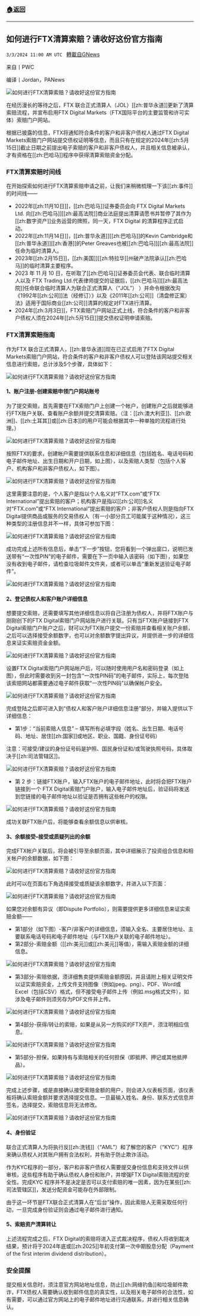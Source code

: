 ###  [:house:返回](README.md)
---


## 如何进行FTX清算索赔？请收好这份官方指南
`3/3/2024 11:00 AM UTC ` [轉載自GNews](https://gnews.org/articles/2360819)

来自丨PWC

编译丨Jordan，PANews

![如何进行FTX清算索赔？请收好这份官方指南](https://cdn-img.panewslab.com//panews/2022/3/3/images/e9b971b4a81cd62ac8fe930dba0a9b25.png "如何进行FTX清算索赔？请收好这份官方指南")

在经历漫长的等待之后，FTX 联合正式清算人（JOL）[[zh:普华永道]]更新了清算索赔流程，并宣布启用FTX Digital Markets（FTX国际平台的主要监管和许可实体）索赔门户网站。

根据已披露的信息，FTX将通知符合条件的客户和非客户债权人通过FTX Digital Markets索赔门户网站提交债权证明等信息，而且只有在规定的2024年[[zh:5月15日]]截止日期之前提出电子索赔的客户和非客户债权人，并且相关信息被承认，才有资格在[[zh:巴哈马]]程序中获得清算索赔资金分配。

### **FTX清算索赔时间线**

在开始探索如何进行FTX清算索赔申请之前，让我们来稍微梳理一下该[[zh:事件]]的时间线——
* 2022年[[zh:11月10日]]，[[zh:巴哈马]]证券委员会向 FTX Digital Markets Ltd. 向[[zh:巴哈马]][[zh:最高法院]]商业法庭提出清算请愿书并暂停了其作为[[zh:数字资产]]业务运营的牌照，同一天，FTX Digital 的清算程序正式启动。
* 2022年[[zh:11月14日]]，[[zh:普华永道]][[zh:巴哈马]]的Kevin Cambridge和[[zh:普华永道]][[zh:香港]]的Peter Greaves也被[[zh:巴哈马]][[zh:最高法院]]任命为临时清算人。
* 2023年[[zh:2月15日]]，[[zh:美国]][[zh:特拉华]]州破产法院承认[[zh:巴哈马]]的临时清算主要程序。
* 2023 年 11 月 10 日，在听取了[[zh:巴哈马]]证券委员会代表、联合临时清算人以及 FTX Trading Ltd.代表律师提交的证据后，[[zh:巴哈马]][[zh:最高法院]]任命联合临时清算人为联合正式清算人（“JOL”） ）并命令根据改沟《1992年[[zh:公司]]法（经修订）》以及《2011年[[zh:公司]]（清盘修正案）法》适用于国际商业[[zh:公司]]清算的规定对FTX进行清算。
* 2024年[[zh:3月3日]]，FTX索赔门户网站正式上线，符合条件的客户和非客户债权人须在2024年[[zh:5月15日]]提交债权证明申请索赔。

### **FTX清算索赔指南**

作为FTX 联合正式清算人，[[zh:普华永道]]现在已正式启用了FTX Digital Markets索赔门户网站，符合条件的客户和非客户债权人可以登陆该网站提交相关信息进行索赔，总计涉及5个步骤，具体如下：

![如何进行FTX清算索赔？请收好这份官方指南](https://cdn-img.panewslab.com//panews/2022/3/3/images/1195f162b46c0eb2c21d65a2db41e38c.png "如何进行FTX清算索赔？请收好这份官方指南")

#### 1、账户注册-创建索赔申领门户网站账号

为了提交索赔，首先需要在FTX索赔门户上创建一个帐户，创建账户之后就能够进行FTX账户关联、查看账户余额并提交清算索赔。（注：[[zh:澳大利亚]]、[[zh:欧洲]]、[[zh:土耳其]]或[[zh:日本]]的用户可能会根据其中一种单独的流程进行处理。）

![如何进行FTX清算索赔？请收好这份官方指南](https://cdn-img.panewslab.com//panews/2022/3/3/images/992d45777202c39885c02882a7f88df0.png "如何进行FTX清算索赔？请收好这份官方指南")

按照FTX的要求，创建帐户需要提供联系信息和详细信息（包括姓名、电话号码和电子邮件地址、出生日期和开户日期，如上图），以及索赔人类型（包括个人客户、机构客户和非客户债权人，如下图）。

![如何进行FTX清算索赔？请收好这份官方指南](https://cdn-img.panewslab.com//panews/2022/3/3/images/e4f89d103f0befce07bbb39dc531f281.png "如何进行FTX清算索赔？请收好这份官方指南")

这里需要注意的是，个人客户是指以个人名义对“FTX.com”或“FTX International”提出索赔的客户；机构客户是指以[[zh:公司]]名义对“FTX.com”或“FTX International”提出索赔的客户；非客户债权人则是指向FTX Digital提供商品或服务的交易债权人（有一小部分员工可能属于这种情况），这三种类型的注册信息并不一样，具体可参加下图：

![如何进行FTX清算索赔？请收好这份官方指南](https://cdn-img.panewslab.com//panews/2022/3/3/images/02cd569db46d38c57f7c37c17f7af3b9.png "如何进行FTX清算索赔？请收好这份官方指南")

成功完成上述所有信息后，单击“下一步”按钮，您将看到一个弹出窗口，说明已发送带有“一次性PIN”的电子邮件，需要在下一页中输入该密码（如下图），如果您没有收到电子邮件，请检查垃圾邮件文件夹，或者可以单击“重新发送验证电子邮件”。

![如何进行FTX清算索赔？请收好这份官方指南](https://cdn-img.panewslab.com//panews/2022/3/3/images/88e48687bfd87ff1a791a54ad8a21dd2.png "如何进行FTX清算索赔？请收好这份官方指南")

#### 2、登记债权人和客户账户详细信息

想要提交索赔，还需要填写其他详细信息以将自己注册为债权人，并将FTX账户与刚刚创下的FTX Digital索赔门户网站账户进行关联。只有当FTX账户链接到FTX Digital索赔门户账户之后，财可以为FTX账户提交一份索赔并查看相关账户余额，之后可以选择接受余额数字，也可以对余额数字提出异议，并提供进一步的详细信息来证实索赔资金金额。

![如何进行FTX清算索赔？请收好这份官方指南](https://cdn-img.panewslab.com//panews/2022/3/3/images/aead25940675fbbffaed2345db88d9ef.png "如何进行FTX清算索赔？请收好这份官方指南")

设置FTX Digital索赔门户网站帐户后，可以随时使用用户名和密码登录（如上图），但此时需要收到另一封包含“一次性PIN码”的电子邮件，实际上，每次登陆该索赔网站都需要通过电子邮件获取“一次性PIN码”以确保帐户安全。

![如何进行FTX清算索赔？请收好这份官方指南](https://cdn-img.panewslab.com//panews/2022/3/3/images/f9f6cdc1f2e6464571bcd58c7ba3122f.png "如何进行FTX清算索赔？请收好这份官方指南")

完成登陆之后即可进入到“债权人和客户账户详细信息注册”部分，并输入提供以下详细信息：
* 第1步：“当前索赔人信息” – 填写所有必填字段（姓名、出生日期、电话号码、地址、居住[[zh:国家]]或地区、职业、国籍、身份证号码）

注意：可接受/建议的身份证号码是护照、国民身份证和/或驾驶执照号码，具体取决于[[zh:司法管辖区]]。

![如何进行FTX清算索赔？请收好这份官方指南](https://cdn-img.panewslab.com//panews/2022/3/3/images/c49ebc8609435b54e30427958e2b520f.png "如何进行FTX清算索赔？请收好这份官方指南")
* 第 2 步：链接FTX账户，输入FTX账户的电子邮件地址，此时将会把FTX账户链接到一个 FTX Digital索赔门户账户，输入电子邮件地址后，验证码将发送到您链接的电子邮件地址以验证是否拥有这些帐户的权限。

![如何进行FTX清算索赔？请收好这份官方指南](https://cdn-img.panewslab.com//panews/2022/3/3/images/640b5d204b12fe1f45450c72975785ef.png "如何进行FTX清算索赔？请收好这份官方指南")

成功关联FTX账户后，将能够查看余额信息以供审核。

#### 3、余额接受–接受或质疑列出的余额

完成FTX帐户关联后，将会被引导至余额页面，其中详细展示了投资组合信息和相关帐户的余额数据，如下图：

![如何进行FTX清算索赔？请收好这份官方指南](https://cdn-img.panewslab.com//panews/2022/3/3/images/e9f43d6e90a2457ae46d0bbf59d09d52.png "如何进行FTX清算索赔？请收好这份官方指南")

此时可以在页面右下角选择接受或质疑该余额数字，并进入以下页面：

![如何进行FTX清算索赔？请收好这份官方指南](https://cdn-img.panewslab.com//panews/2022/3/3/images/1272e9f1fcd252475306676799bb0a9d.png "如何进行FTX清算索赔？请收好这份官方指南")

如果您对余额有异议（即Dispute Portfolio），则需要提供更多详细信息来证实索赔金额——
* 第1部分（如下图）-客户/非客户的详细信息，须输入全名、主要居住地址、主要联系电话号码和电子邮件地址（与FTX账户关联的电子邮件地址）。
* 第2部分-索赔金额（[[zh:美元]]或[[zh:美元]]等值），需输入索赔金额的详细信息。

![如何进行FTX清算索赔？请收好这份官方指南](https://cdn-img.panewslab.com//panews/2022/3/3/images/f7016ec7bb4443f755c9e876a1380b41.png "如何进行FTX清算索赔？请收好这份官方指南")
* 第3部分-索赔依据，须详细售卖提供索赔金额原因，并且请附上相关证明文件以证实索赔资金，上传文件支持图像（例如jpeg、png）、PDF、Word或Excel（包括CSV）格式，但不接受电子邮件上传（例如.msg格式文件），如涉及电子邮件则须另存为PDF文件并上传。

![如何进行FTX清算索赔？请收好这份官方指南](https://cdn-img.panewslab.com//panews/2022/3/3/images/c92597a91f9b2a60f159809023ad511c.png "如何进行FTX清算索赔？请收好这份官方指南")
* 第4部分-获得/转让的索赔，如果是从另一方购买的FTX资产，须注明相应信息。

![如何进行FTX清算索赔？请收好这份官方指南](https://cdn-img.panewslab.com//panews/2022/3/3/images/4f29c5c1e514cd2b8b5c17b3c0044d18.png "如何进行FTX清算索赔？请收好这份官方指南")
* 第5部分-担保，如果持有与索赔相关的任何担保（即抵押、押记或其他抵押品）。

![如何进行FTX清算索赔？请收好这份官方指南](https://cdn-img.panewslab.com//panews/2022/3/3/images/05bff37d7215ea3a1c1764b9b3109b85.png "如何进行FTX清算索赔？请收好这份官方指南")

完成上述步骤，或是直接确认接受索赔金额的用户，则会进入仪表板页面，该仪表板将确认索赔金额并要求选择提交信息。一旦最输入姓名、身份、联系方式信息并签名，选择提交，索赔信息将无法修改。

![如何进行FTX清算索赔？请收好这份官方指南](https://cdn-img.panewslab.com//panews/2022/3/3/images/2bbcf3f6b6766206a1c7ba2ca2a68f44.png "如何进行FTX清算索赔？请收好这份官方指南")

#### 4、身份验证

联合正式清算人为将执行反[[zh:洗钱]]（“AML”）和了解您的客户（“KYC”）程序来确认债权人对其账户拥有合法权利，并有助于防止欺诈活动。

作为KYC程序的一部分，客户和非客户债权人需要提交身份信息和支持文件以供审核，这些程序有助于确认债权人身份和账户，并增强FTX Digital索赔流程的安全性。完成KYC 程序并不是决定是否可以支付索赔的唯一因素，因为在某些[[zh:司法管辖区]]，发送分配资金可能存在外部限制。

由于这一环节是FTX联合正式清算人在“后台”操作，因此索赔人无需采取任何行动，一旦完成身份验证则会通过电子邮件进行通知。

#### 5、索赔资产清算转让

上述流程完成之后，FTX Digital的索赔将进入正式裁决程序，债权人将收到裁决结果，预计将于2024年底或[[zh:2025]]年初支付第一次中期股息分配（Payment of the first interim dividend distribution）。

### **安全提醒**

提交相关信息时，须注意官方网站地址信息，防止[[zh:网络钓鱼]]和垃圾邮件欺诈，FTX债权人需要确认收到邮件信息的真实性，以及相关电子邮件的合法性，如有需要，可以通过官方网站上的电子邮件地址进行沟通联系，并进行相关信息确认。
